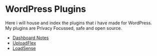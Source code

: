 # WordPress Plugins

Here i will house and index the plugins that i have made for WordPress.<br>
My plugins are Privacy Focussed, safe and open source.

- [Dashboard Notes](https://github.com/johnoltmans/JOLT-Dashboard-Notes)
- [UploadFlex](https://github.com/johnoltmans/JOLT-UploadFlex/tree/main)
- [LoadSense](https://github.com/johnoltmans/JOLT-LoadSense)
